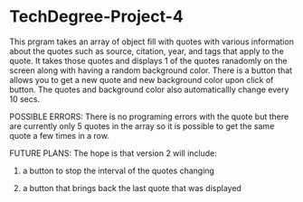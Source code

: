 # TechDegree-Project-4

This prgram takes an array of object fill with quotes with various information about the quotes 
such as source, citation, year, and tags that apply to the quote.
It takes those quotes and displays 1 of the quotes ranadomly on the screen along with having a random background color.
There is a button that allows you to get a new quote and new background color upon click of button.
The quotes and background color also automaticallly change every 10 secs. 

POSSIBLE ERRORS:
There is no programing errors with the quote but there are currently only 5 quotes in the array so it is possible to get
the same quote a few times in a row.


FUTURE PLANS:
The hope is that version 2 will include:

1)  a button to stop the interval of the quotes changing

2) a button that brings back the last quote that was displayed 
